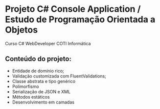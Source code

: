 # Projeto C# Console Application / Estudo de Programação Orientada a Objetos
Curso C# WebDeveloper COTI Informática

## Conteúdo do projeto:

* Entidade de domínio rico;
* Validação customizada com FluentValidations;
* Classe abstrata e tipo genérico
* Polimorfismo
* Serialização de JSON e XML
* Métodos estáticos
* Desenvolvimento em camadas